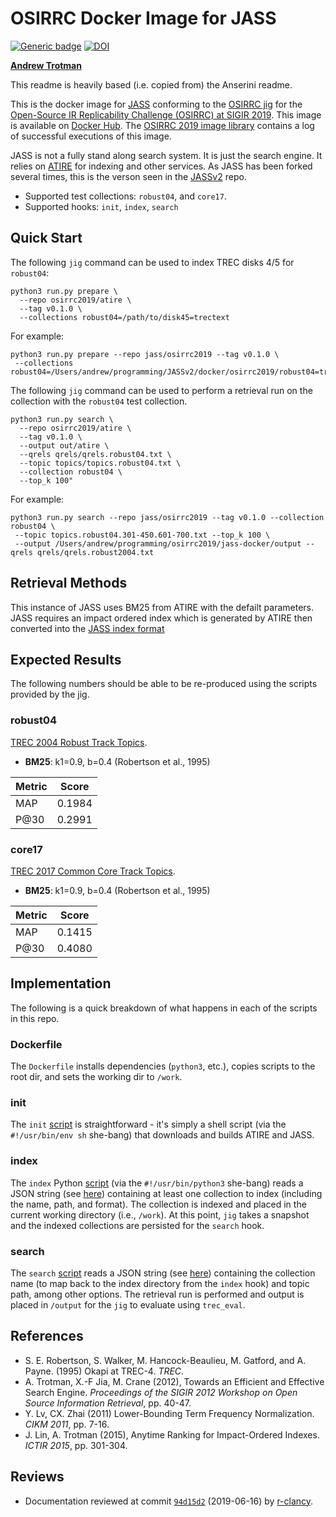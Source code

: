 <!--
./init.sh
docker build . -t jass/osirrc2019
python3 run.py prepare --repo jass/osirrc2019 --collections robust04=/Users/andrew/programming/JASSv2/docker/osirrc2019/robust04=trectext
python3 run.py search  --repo jass/osirrc2019 --collection robust04 --topic topics.robust04.301-450.601-700.txt --top_k 100 --output /Users/andrew/programming/osirrc2019/jass-docker/output --qrels qrels/qrels.robust2004.txt
-->
# OSIRRC Docker Image for JASS
[![Generic badge](https://img.shields.io/badge/DockerHub-go%21-yellow.svg)](https://hub.docker.com/r/osirrc2019/jass)
[![DOI](https://zenodo.org/badge/DOI/10.5281/zenodo.3247163.svg)](https://doi.org/10.5281/zenodo.3247163)

[**Andrew Trotman**](https://github.com/andrewtrotman)

This readme is heavily based (i.e. copied from) the Anserini readme.

This is the docker image for [JASS](https://github.com/andrewtrotman/JASSv2/tree/master/JASSv1) conforming to the [OSIRRC jig](https://github.com/osirrc/jig/) for the [Open-Source IR Replicability Challenge (OSIRRC) at SIGIR 2019](https://osirrc.github.io/osirrc2019/).
This image is available on [Docker Hub](https://hub.docker.com/r/osirrc2019/jass).
The [OSIRRC 2019 image library](https://github.com/osirrc/osirrc2019-library) contains a log of successful executions of this image.

JASS is not a fully stand along search system.  It is just the search engine.  It relies on [ATIRE](http://atire.org) for indexing and other services.  As JASS has been forked several times, this is the verson seen in the [JASSv2](https://github.com/andrewtrotman/JASSv2) repo.

+ Supported test collections: `robust04`, and `core17`.
+ Supported hooks: `init`, `index`, `search`

## Quick Start

The following `jig` command can be used to index TREC disks 4/5 for `robust04`:

```
python3 run.py prepare \
  --repo osirrc2019/atire \
  --tag v0.1.0 \
  --collections robust04=/path/to/disk45=trectext
```

For example:

```
python3 run.py prepare --repo jass/osirrc2019 --tag v0.1.0 \
 --collections robust04=/Users/andrew/programming/JASSv2/docker/osirrc2019/robust04=trectext
```

The following `jig` command can be used to perform a retrieval run on the collection with the `robust04` test collection.

```
python3 run.py search \
  --repo osirrc2019/atire \
  --tag v0.1.0 \
  --output out/atire \
  --qrels qrels/qrels.robust04.txt \
  --topic topics/topics.robust04.txt \
  --collection robust04 \ 
  --top_k 100"
```

For example:

```
python3 run.py search --repo jass/osirrc2019 --tag v0.1.0 --collection robust04 \
 --topic topics.robust04.301-450.601-700.txt --top_k 100 \
 --output /Users/andrew/programming/osirrc2019/jass-docker/output --qrels qrels/qrels.robust2004.txt
```

## Retrieval Methods
This instance of JASS uses BM25 from ATIRE with the defailt parameters.  JASS requires an impact ordered index which is generated by ATIRE then converted into the [JASS index format](https://github.com/andrewtrotman/JASSv2/wiki/JASSv1)

## Expected Results

The following numbers should be able to be re-produced using the scripts provided by the jig.

### robust04
[TREC 2004 Robust Track Topics](http://trec.nist.gov/data/robust/04.testset.gz).
+ **BM25**: k1=0.9, b=0.4 (Robertson et al., 1995) 

|Metric | Score |
|----|----|
| MAP |  0.1984 |
| P@30 | 0.2991 |

### core17
[TREC 2017 Common Core Track Topics](https://trec.nist.gov/data/core/core_nist.txt).
+ **BM25**: k1=0.9, b=0.4 (Robertson et al., 1995) 

|Metric | Score |
|----|----|
| MAP | 0.1415 |
| P@30 | 0.4080 |


## Implementation

The following is a quick breakdown of what happens in each of the scripts in this repo.

### Dockerfile

The `Dockerfile` installs dependencies (`python3`, etc.), copies scripts to the root dir, and sets the working dir to `/work`.

### init

The `init` [script](init) is straightforward - it's simply a shell script (via the `#!/usr/bin/env sh` she-bang) that downloads and builds ATIRE and JASS.

### index

The `index` Python [script](index) (via the `#!/usr/bin/python3` she-bang) reads a JSON string (see [here](https://github.com/osirrc/jig#index)) containing at least one collection to index (including the name, path, and format).
The collection is indexed and placed in the current working directory (i.e., `/work`).
At this point, `jig` takes a snapshot and the indexed collections are persisted for the `search` hook.

### search

The `search` [script](search) reads a JSON string (see [here](https://github.com/osirrc/jig#search)) containing the collection name (to map back to the index directory from the `index` hook) and topic path, among other options.
The retrieval run is performed and output is placed in `/output` for the `jig` to evaluate using `trec_eval`.

## References

+ S. E. Robertson, S. Walker, M. Hancock-Beaulieu, M. Gatford, and A. Payne. (1995) Okapi at TREC-4. _TREC_.
+ A. Trotman, X.-F Jia, M. Crane (2012), Towards an Efficient and Effective Search Engine. _Proceedings of the SIGIR 2012 Workshop on Open Source Information Retrieval_, pp. 40-47.
+ Y. Lv, CX. Zhai (2011) Lower-Bounding Term Frequency Normalization. _CIKM 2011_, pp. 7-16.
+ J. Lin, A. Trotman (2015), Anytime Ranking for Impact-Ordered Indexes. _ICTIR 2015_, pp. 301-304.

## Reviews

+ Documentation reviewed at commit [`94d15d2`](https://github.com/osirrc/jass-docker/commit/0a65222f9da26c2779429afe9fdebc17a94d15d2) (2019-06-16) by [r-clancy](https://github.com/r-clancy/).
